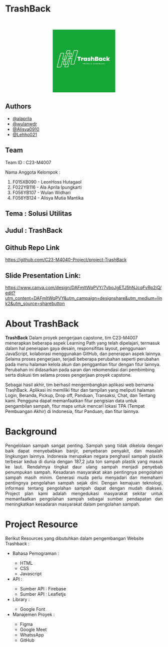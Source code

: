 # TrashBack

<br />
<p align="center">
  <img src="./src/Assets/trashback-logo.png" alt="Logo" width="200" height="200">
</p>

## Authors

- [@alaprila](www.linkedin.com/in/alaaprila)
- [@wulanwdr](www.linkedin.com/in/wulan-widhari)
- [@Alisya0910](https://www.linkedin.com/in/alisya-mutia-mantika-92b38a229/)
- [@Lehho021](https://www.linkedin.com/in/leonhtgl/)

## Team

Team ID : C23-M4007

Nama Anggota Kelompok :

<ol>
  <li>F015XB090  - LeonHoss Hutagaol</li>
  <li>F022YB116  - Ala Aprila Ipungkarti</li>
  <li>F056YB107  - Wulan Widhari</li>
  <li>F056YB124  - Alisya Mutia Mantika</li>
</ol>

## Tema : Solusi Utilitas

## Judul : TrashBack

## Github Repo Link

https://github.com/C23-M4040-Project/project-TrashBack

## Slide Presentation Link:

https://www.canva.com/design/DAFmItWqPVY/7vboJgETJ5hNJcqFvRp2iQ/edit?utm_content=DAFmItWqPVY&utm_campaign=designshare&utm_medium=link2&utm_source=sharebutton

# About TrashBack

**TrashBack** Dalam proyek pengerjaan capstone, tim C23-M4007 menerapkan beberapa aspek Learning Path yang telah dipelajari, termasuk dalam hal penerapan gaya desain, responsifitas layout, penggunaan JavaScript, kolaborasi menggunakan GitHub, dan penerapan aspek lainnya. Selama proses pengerjaan, terjadi beberapa perubahan seperti perubahan pada menu halaman kelola akun dan penggantian fitur dengan fitur lainnya. Perubahan ini didasarkan pada saran dan rekomendasi dari pembimbing serta diskusi tim selama proses pengerjaan proyek capstone.

Sebagai hasil akhir, tim berhasil mengembangkan aplikasi web bernama TrashBack. Aplikasi ini memiliki fitur dan tampilan yang meliputi halaman Login, Beranda, Pickup, Drop off, Panduan, Transaksi, Chat, dan Tentang kami. Pengguna dapat memanfaatkan fitur pengisian data untuk pengambilan sampah, fitur maps untuk mencari lokasi TPA (Tempat Pembuangan Akhir) di Indonesia, fitur Panduan, dan fitur lainnya.

# Background

<p align="justify">Pengelolaan sampah sangat penting. Sampah yang tidak dikelola dengan baik dapat menyebabkan banjir, penyebaran penyakit, dan masalah lingkungan lainnya. Indonesia merupakan negara penghasil sampah plastik terbesar kedua di dunia dengan 187,2 juta ton sampah plastik yang masuk ke laut. Rendahnya tingkat daur ulang sampah menjadi penyebab penumpukan sampah. Kesadaran masyarakat akan pentingnya pengolahan sampah masih minim. Generasi muda perlu menyadari dan memahami pentingnya pengolahan sampah sejak dini. Dengan kemajuan teknologi, informasi tentang pengolahan sampah dapat dengan mudah diakses. Project plan kami adalah mengedukasi masyarakat sekitar untuk memanfaatkan pengolahan sampah sebagai sumber pendapatan dan meningkatkan kesadaran masyarakat dalam pengolahan sampah.</p>

# Project Resource

Berikut Resources yang dibutuhkan dalam pengembangan Website Trashback :

<ul>
  <li>Bahasa Pemograman :</li>
    <ul>
      <li>HTML</li>
      <li>CSS</li>
      <li>Javascript</li>
    </ul>
  <li>API :</li>
    <ul>
      <li>Sumber API : Firebase</li>
      <li>Sumber API : Leafletjs</li>
    </ul>
  <li>Library :</li>
    <ul>
      <li>Google Font</li>
    </ul>
  <li>Manajemen Proyek :</li>
    <ul>
      <li>Figma</li>
      <li>Google Meet</li>
      <li>WhatssApp</li>
      <li>GitHub</li>
    </ul>
</ul>
